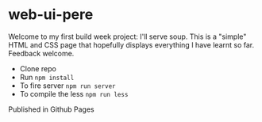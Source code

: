 # web-ui-pere

Welcome to my first build week project: I'll serve soup. This is a "simple" HTML and CSS page that hopefully displays everything I have learnt so far. Feedback welcome.

- Clone repo
- Run `npm install`
- To fire server `npm run server`
- To compile the less `npm run less`

Published in Github Pages